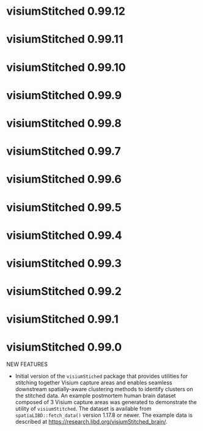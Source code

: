 # visiumStitched 0.99.12

# visiumStitched 0.99.11

# visiumStitched 0.99.10

# visiumStitched 0.99.9

# visiumStitched 0.99.8

# visiumStitched 0.99.7

# visiumStitched 0.99.6

# visiumStitched 0.99.5

# visiumStitched 0.99.4

# visiumStitched 0.99.3

# visiumStitched 0.99.2

# visiumStitched 0.99.1

# visiumStitched 0.99.0

NEW FEATURES

* Initial version of the `visiumStiched` package that provides utilities for
stitching together Visium capture areas and enables seamless downstream
spatially-aware clustering methods to identify clusters on the stitched data.
An example postmortem human brain dataset composed of 3 Visium capture areas
was generated to demonstrate the utility of `visiumStitched`. The dataset is
available from `spatiaLIBD::fetch_data()` version 1.17.8 or newer. The example
data is described at <https://research.libd.org/visiumStitched_brain/>.
